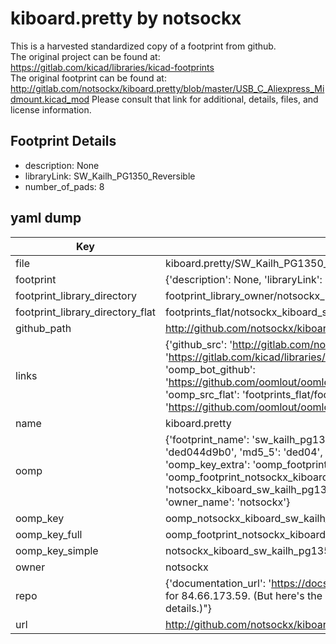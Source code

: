 # kiboard.pretty by notsockx  
This is a harvested standardized copy of a footprint from github.  
The original project can be found at:  
https://gitlab.com/kicad/libraries/kicad-footprints  
The original footprint can be found at:
http://gitlab.com/notsockx/kiboard.pretty/blob/master/USB_C_Aliexpress_Midmount.kicad_mod
Please consult that link for additional, details, files, and license information.  
## Footprint Details
* description: None  
* libraryLink: SW_Kailh_PG1350_Reversible  
* number_of_pads: 8  
## yaml dump  
| Key | Value |  
| --- | --- |  
| file | kiboard.pretty/SW_Kailh_PG1350_Reversible.kicad_mod |  
| footprint | {'description': None, 'libraryLink': 'SW_Kailh_PG1350_Reversible', 'number_of_pads': 8} |  
| footprint_library_directory | footprint_library_owner/notsockx_kiboard.pretty |  
| footprint_library_directory_flat | footprints_flat/notsockx_kiboard_sw_kailh_pg1350_reversible/working |  
| github_path | http://github.com/notsockx/kiboard.pretty/blob/master/SW_Kailh_PG1350_Reversible.kicad_mod |  
| links | {'github_src': 'http://gitlab.com/notsockx/kiboard.pretty/blob/master/USB_C_Aliexpress_Midmount.kicad_mod', 'github_src_repo': 'https://gitlab.com/kicad/libraries/kicad-footprints', 'oomp_bot': 'footprints/notsockx_kiboard_sw_kailh_pg1350_reversible/working', 'oomp_bot_github': 'https://github.com/oomlout/oomlout_oomp_footprint_bot/tree/main/footprints/notsockx_kiboard_sw_kailh_pg1350_reversible/working', 'oomp_src_flat': 'footprints_flat/footprints_flat/notsockx_kiboard_sw_kailh_pg1350_reversible/working', 'oomp_src_flat_github': 'https://github.com/oomlout/oomlout_oomp_footprint_src/tree/main/footprints_flat/notsockx_kiboard_sw_kailh_pg1350_reversible/working'} |  
| name | kiboard.pretty |  
| oomp | {'footprint_name': 'sw_kailh_pg1350_reversible', 'library_name': 'kiboard', 'md5': 'ded044d9b0b7edce6097cdf1fcc66402', 'md5_10': 'ded044d9b0', 'md5_5': 'ded04', 'md5_6': 'ded044', 'oomp_key': 'oomp_notsockx_kiboard_sw_kailh_pg1350_reversible', 'oomp_key_extra': 'oomp_footprint_notsockx_kiboard_sw_kailh_pg1350_reversible', 'oomp_key_full': 'oomp_footprint_notsockx_kiboard_sw_kailh_pg1350_reversible_ded044', 'oomp_key_simple': 'notsockx_kiboard_sw_kailh_pg1350_reversible', 'original_filename': 'kiboard.pretty/SW_Kailh_PG1350_Reversible.kicad_mod', 'owner_name': 'notsockx'} |  
| oomp_key | oomp_notsockx_kiboard_sw_kailh_pg1350_reversible |  
| oomp_key_full | oomp_footprint_notsockx_kiboard_sw_kailh_pg1350_reversible |  
| oomp_key_simple | notsockx_kiboard_sw_kailh_pg1350_reversible |  
| owner | notsockx |  
| repo | {'documentation_url': 'https://docs.github.com/rest/overview/resources-in-the-rest-api#rate-limiting', 'message': "API rate limit exceeded for 84.66.173.59. (But here's the good news: Authenticated requests get a higher rate limit. Check out the documentation for more details.)"} |  
| url | http://github.com/notsockx/kiboard.pretty |  

